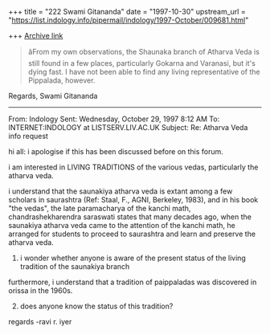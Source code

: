 +++
title = "222 Swami Gitananda"
date = "1997-10-30"
upstream_url = "https://list.indology.info/pipermail/indology/1997-October/009681.html"

+++
[Archive link](https://list.indology.info/pipermail/indology/1997-October/009681.html)

>âFrom my own observations, the Shaunaka branch of Atharva Veda is still
found in a few places, particularly Gokarna and Varanasi, but it's dying
fast. I have not been able to find any living representative of the
Pippalada, however.

Regards,
Swami Gitananda

----------
From:   Indology
Sent:   Wednesday, October 29, 1997 8:12 AM
To:     INTERNET:INDOLOGY at LISTSERV.LIV.AC.UK
Subject:        Re: Atharva Veda info request

hi all:
i apologise if this has been discussed before on this forum.

i am interested in LIVING TRADITIONS of the various vedas, particularly
the atharva veda.

i understand that the saunakiya atharva veda is extant among a few
scholars in saurashtra (Ref: Staal, F., AGNI, Berkeley, 1983), and in
his book "the vedas", the late paramacharya of the kanchi math,
chandrashekharendra saraswati states that many decades ago, when the
saunakiya atharva veda came to the attention of the kanchi math, he
arranged for students to proceed to saurashtra and learn and preserve
the atharva veda.

1. i wonder whether anyone is aware of the present status of the living
tradition of the saunakiya branch

furthermore, i understand that a tradition of paippaladas was discovered
in orissa in the 1960s.

2. does anyone know the status of this tradition?

regards
-ravi r. iyer



